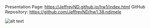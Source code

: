 Presentation Page: https://JeffreyND.github.io/hw1/index.html
GitHub Repository: https://github.com/JeffreyND/hw1.38.ndimele


![alt text](https://thumbor.thedailymeal.com/Lw7eTK11R9P1qjlPsoqWmsSOmhg=/870x565/filters:focal(975x862:976x863)/https://www.thedailymeal.com/sites/default/files/story/2018/iStock-841380450.jpg)
